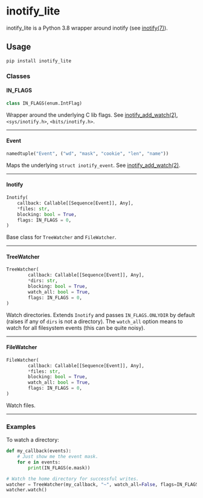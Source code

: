 # inotify_lite

inotify_lite is a Python 3.8 wrapper around inotify (see [inotify(7)](https://man7.org/linux/man-pages/man7/inotify.7.html)).

## Usage

`pip install inotify_lite`

### Classes
#### IN_FLAGS
```python
class IN_FLAGS(enum.IntFlag)
```

Wrapper around the underlying C lib flags. See [inotify_add_watch(2)](https://man7.org/linux/man-pages/man2/inotify_add_watch.2.html), `<sys/inotify.h>`, `<bits/inotify.h>`.

-----

#### Event

```python
namedtuple("Event", ("wd", "mask", "cookie", "len", "name"))
```

Maps the underlying `struct inotify_event`. See [inotify_add_watch(2)](https://man7.org/linux/man-pages/man2/inotify_add_watch.2.html).

-----

#### Inotify

```python
Inotify(
	callback: Callable[[Sequence[Event]], Any],
	*files: str,
	blocking: bool = True,
	flags: IN_FLAGS = 0,
)
```

Base class for `TreeWatcher` and `FileWatcher`.

-----

#### TreeWatcher

```python
TreeWatcher(
        callback: Callable[[Sequence[Event]], Any],
        *dirs: str,
        blocking: bool = True,
        watch_all: bool = True,
        flags: IN_FLAGS = 0,
)
```

Watch directories. Extends `Inotify` and passes `IN_FLAGS.ONLYDIR` by default (raises if any of `dirs` is not a directory). The `watch_all` option means to watch for all filesystem events (this can be quite noisy).

-----

#### FileWatcher

```python
FileWatcher(
        callback: Callable[[Sequence[Event]], Any],
        *files: str,
        blocking: bool = True,
        watch_all: bool = True,
        flags: IN_FLAGS = 0,
)
```

Watch files.

-----

### Examples

To watch a directory:

```python
def my_callback(events):
    # Just show me the event mask.
    for e in events:
    	print(IN_FLAGS(e.mask))

# Watch the home directory for successful writes.
watcher = TreeWatcher(my_callback, "~", watch_all=False, flags=IN_FLAGS.CLOSE_WRITE)
watcher.watch()
```
